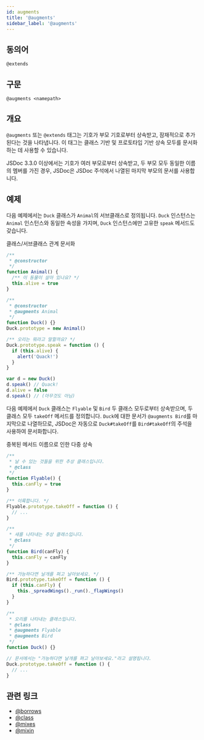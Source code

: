 ```yaml
---
id: augments
title: '@augments'
sidebar_label: '@augments'
---
```


## 동의어

`@extends`

## 구문

`@augments <namepath>`

## 개요

`@augments` 또는 `@extends` 태그는 기호가 부모 기호로부터 상속받고, 잠재적으로 추가된다는 것을 나타냅니다. 이 태그는 클래스 기반 및 프로토타입 기반 상속 모두를 문서화하는 데 사용할 수 있습니다.

JSDoc 3.3.0 이상에서는 기호가 여러 부모로부터 상속받고, 두 부모 모두 동일한 이름의 멤버를 가진 경우, JSDoc은 JSDoc 주석에서 나열된 마지막 부모의 문서를 사용합니다.

## 예제

다음 예제에서는 `Duck` 클래스가 `Animal`의 서브클래스로 정의됩니다. `Duck` 인스턴스는 `Animal` 인스턴스와 동일한 속성을 가지며, `Duck` 인스턴스에만 고유한 `speak` 메서드도 갖습니다.

클래스/서브클래스 관계 문서화

```js
/**
 * @constructor
 */
function Animal() {
  /** 이 동물이 살아 있나요? */
  this.alive = true
}

/**
 * @constructor
 * @augments Animal
 */
function Duck() {}
Duck.prototype = new Animal()

/** 오리는 뭐라고 말할까요? */
Duck.prototype.speak = function () {
  if (this.alive) {
    alert('Quack!')
  }
}

var d = new Duck()
d.speak() // Quack!
d.alive = false
d.speak() // (아무것도 아님)
```

다음 예제에서 `Duck` 클래스는 `Flyable` 및 `Bird` 두 클래스 모두로부터 상속받으며, 두 클래스 모두 `takeOff` 메서드를 정의합니다. `Duck`에 대한 문서가 `@augments Bird`를 마지막으로 나열하므로, JSDoc은 자동으로 `Duck#takeOff`를 `Bird#takeOff`의 주석을 사용하여 문서화합니다.

중복된 메서드 이름으로 인한 다중 상속

```js
/**
 * 날 수 있는 것들을 위한 추상 클래스입니다.
 * @class
 */
function Flyable() {
  this.canFly = true
}

/** 이륙합니다. */
Flyable.prototype.takeOff = function () {
  // ...
}

/**
 * 새를 나타내는 추상 클래스입니다.
 * @class
 */
function Bird(canFly) {
  this.canFly = canFly
}

/** 가능하다면 날개를 펴고 날아보세요. */
Bird.prototype.takeOff = function () {
  if (this.canFly) {
    this._spreadWings()._run()._flapWings()
  }
}

/**
 * 오리를 나타내는 클래스입니다.
 * @class
 * @augments Flyable
 * @augments Bird
 */
function Duck() {}

// 문서에서는 "가능하다면 날개를 펴고 날아보세요."라고 설명됩니다.
Duck.prototype.takeOff = function () {
  // ...
}
```

## 관련 링크

- [@borrows](./borrows.md)
- [@class](./class.md)
- [@mixes](./mixes.md)
- [@mixin](./mixin.md)